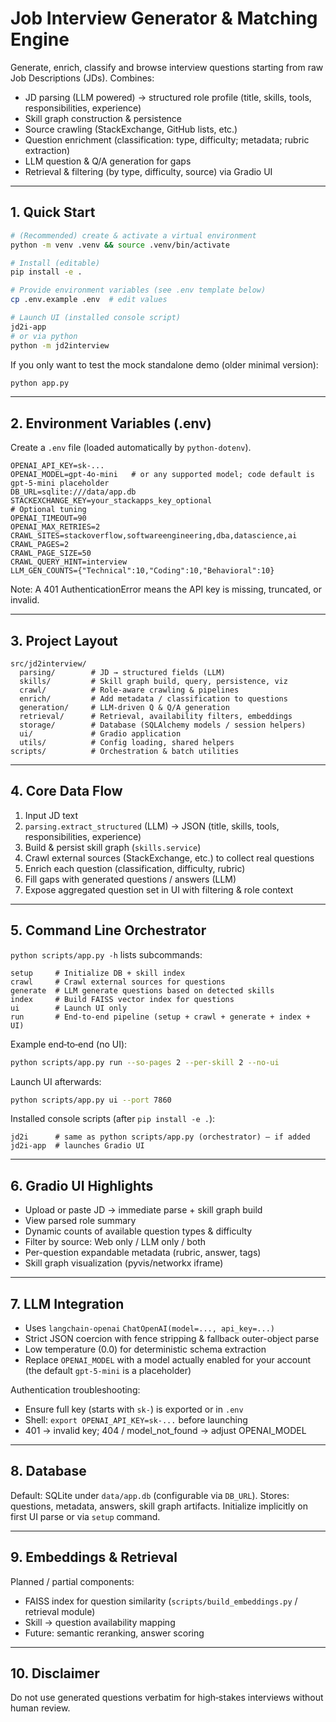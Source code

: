# Job Interview Generator & Matching Engine

Generate, enrich, classify and browse interview questions starting from raw Job Descriptions (JDs). Combines:
- JD parsing (LLM powered) → structured role profile (title, skills, tools, responsibilities, experience)
- Skill graph construction & persistence
- Source crawling (StackExchange, GitHub lists, etc.)
- Question enrichment (classification: type, difficulty; metadata; rubric extraction)
- LLM question & Q/A generation for gaps
- Retrieval & filtering (by type, difficulty, source) via Gradio UI

---
## 1. Quick Start
```bash
# (Recommended) create & activate a virtual environment
python -m venv .venv && source .venv/bin/activate

# Install (editable)
pip install -e .

# Provide environment variables (see .env template below)
cp .env.example .env  # edit values

# Launch UI (installed console script)
jd2i-app
# or via python
python -m jd2interview
```

If you only want to test the mock standalone demo (older minimal version):
```bash
python app.py
```

---
## 2. Environment Variables (.env)
Create a `.env` file (loaded automatically by `python-dotenv`).
```
OPENAI_API_KEY=sk-...
OPENAI_MODEL=gpt-4o-mini   # or any supported model; code default is gpt-5-mini placeholder
DB_URL=sqlite:///data/app.db
STACKEXCHANGE_KEY=your_stackapps_key_optional
# Optional tuning
OPENAI_TIMEOUT=90
OPENAI_MAX_RETRIES=2
CRAWL_SITES=stackoverflow,softwareengineering,dba,datascience,ai
CRAWL_PAGES=2
CRAWL_PAGE_SIZE=50
CRAWL_QUERY_HINT=interview
LLM_GEN_COUNTS={"Technical":10,"Coding":10,"Behavioral":10}
```
Note: A 401 AuthenticationError means the API key is missing, truncated, or invalid.

---
## 3. Project Layout
```
src/jd2interview/
  parsing/        # JD → structured fields (LLM)
  skills/         # Skill graph build, query, persistence, viz
  crawl/          # Role-aware crawling & pipelines
  enrich/         # Add metadata / classification to questions
  generation/     # LLM-driven Q & Q/A generation
  retrieval/      # Retrieval, availability filters, embeddings
  storage/        # Database (SQLAlchemy models / session helpers)
  ui/             # Gradio application
  utils/          # Config loading, shared helpers
scripts/          # Orchestration & batch utilities
```

---
## 4. Core Data Flow
1. Input JD text
2. `parsing.extract_structured` (LLM) → JSON (title, skills, tools, responsibilities, experience)
3. Build & persist skill graph (`skills.service`)
4. Crawl external sources (StackExchange, etc.) to collect real questions
5. Enrich each question (classification, difficulty, rubric)
6. Fill gaps with generated questions / answers (LLM)
7. Expose aggregated question set in UI with filtering & role context

---
## 5. Command Line Orchestrator
`python scripts/app.py -h` lists subcommands:
```
setup     # Initialize DB + skill index
crawl     # Crawl external sources for questions
generate  # LLM generate questions based on detected skills
index     # Build FAISS vector index for questions
ui        # Launch UI only
run       # End-to-end pipeline (setup + crawl + generate + index + UI)
```
Example end‑to‑end (no UI):
```bash
python scripts/app.py run --so-pages 2 --per-skill 2 --no-ui
```
Launch UI afterwards:
```bash
python scripts/app.py ui --port 7860
```

Installed console scripts (after `pip install -e .`):
```
jd2i      # same as python scripts/app.py (orchestrator) – if added
jd2i-app  # launches Gradio UI
```

---
## 6. Gradio UI Highlights
- Upload or paste JD → immediate parse + skill graph build
- View parsed role summary
- Dynamic counts of available question types & difficulty
- Filter by source: Web only / LLM only / both
- Per-question expandable metadata (rubric, answer, tags)
- Skill graph visualization (pyvis/networkx iframe)

---
## 7. LLM Integration
- Uses `langchain-openai` `ChatOpenAI(model=..., api_key=...)`
- Strict JSON coercion with fence stripping & fallback outer-object parse
- Low temperature (0.0) for deterministic schema extraction
- Replace `OPENAI_MODEL` with a model actually enabled for your account (the default `gpt-5-mini` is a placeholder)

Authentication troubleshooting:
- Ensure full key (starts with `sk-`) is exported or in `.env`
- Shell: `export OPENAI_API_KEY=sk-...` before launching
- 401 → invalid key; 404 / model_not_found → adjust OPENAI_MODEL

---
## 8. Database
Default: SQLite under `data/app.db` (configurable via `DB_URL`).
Stores: questions, metadata, answers, skill graph artifacts.
Initialize implicitly on first UI parse or via `setup` command.

---
## 9. Embeddings & Retrieval
Planned / partial components:
- FAISS index for question similarity (`scripts/build_embeddings.py` / retrieval module)
- Skill → question availability mapping
- Future: semantic reranking, answer scoring

---
<!---

## 10. Development
```bash
# Lint / format suggestions (add tooling as desired)
pip install ruff black
ruff check .
black .
```
Run smoke test:
```bash
python smoke_test.py
```
Run parsing quick test:
```bash
python -m jd2interview.parsing.extract
```

---


## 11. Testing JD Parsing Without an API Key
If no key is present the config prints a warning and LLM calls will fail fast. For offline dev you can stub or mock `extract_structured` or set a dummy implementation.

---
## 12. Roadmap (Short)
- Replace placeholder model name with stable defaults
- Expand crawler sources & rate limiting
- Advanced difficulty calibration using historical acceptance
- Semantic vector retrieval integration in UI
- Interview package export (PDF / JSON bundle)
- Automated evaluation rubric generation improvements

---
-->

## 10. Disclaimer
Do not use generated questions verbatim for high‑stakes interviews without human review.
